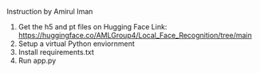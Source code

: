 Instruction by Amirul Iman 

1. Get the h5 and pt files on Hugging Face
   Link: https://huggingface.co/AMLGroup4/Local_Face_Recognition/tree/main
2. Setup a virtual Python enviornment
3. Install requirements.txt
4. Run app.py
   
